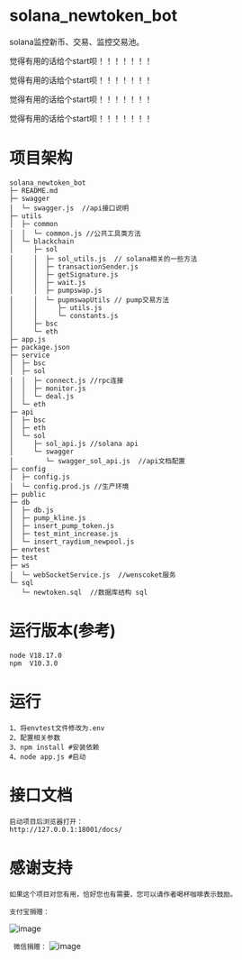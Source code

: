 # solana_newtoken_bot
 solana监控新币、交易、监控交易池。
 
 觉得有用的话给个start呗！！！！！！！
 
 觉得有用的话给个start呗！！！！！！！
 
 觉得有用的话给个start呗！！！！！！！
 
 觉得有用的话给个start呗！！！！！！！
# 项目架构
```
solana_newtoken_bot
├─ README.md
├─ swagger
│  └─ swagger.js  //api接口说明
├─ utils
│  ├─ common
│  │  └─ common.js //公共工具类方法
│  └─ blackchain
│     ├─ sol
│     │  ├─ sol_utils.js  // solana相关的一些方法
│     │  ├─ transactionSender.js
│     │  ├─ getSignature.js
│     │  ├─ wait.js
│     │  ├─ pumpswap.js
│     │  └─ pupmswapUtils // pump交易方法
│     │     ├─ utils.js
│     │     └─ constants.js
│     ├─ bsc
│     └─ eth
├─ app.js
├─ package.json
├─ service
│  ├─ bsc
│  ├─ sol
│  │  ├─ connect.js //rpc连接
│  │  ├─ monitor.js
│  │  └─ deal.js
│  └─ eth
├─ api
│  ├─ bsc
│  ├─ eth
│  └─ sol
│     ├─ sol_api.js //solana api
│     └─ swagger
│        └─ swagger_sol_api.js  //api文档配置
├─ config
│  ├─ config.js
│  └─ config.prod.js //生产环境
├─ public
├─ db
│  ├─ db.js
│  ├─ pump_kline.js
│  ├─ insert_pump_token.js
│  ├─ test_mint_increase.js
│  └─ insert_raydium_newpool.js
├─ envtest
├─ test
├─ ws
│  └─ webSocketService.js  //wenscoket服务
└─ sql
   └─ newtoken.sql  //数据库结构 sql

```

# 运行版本(参考)
```
node V18.17.0
npm  V10.3.0
```
# 运行
```
1、将envtest文件修改为.env
2、配置相关参数
3、npm install #安装依赖
4、node app.js #启动
```

# 接口文档
```
启动项目后浏览器打开：
http://127.0.0.1:18001/docs/
```

# 感谢支持
```
如果这个项目对您有用，恰好您也有需要，您可以请作者喝杯咖啡表示鼓励。
```

 ```支付宝捐赠：```

![image](https://github.com/yuanshuo1022/solana_newtoken_bot/blob/main/img/alipay.jpg)

``` 微信捐赠：```
 ![image](https://github.com/yuanshuo1022/solana_newtoken_bot/blob/main/img/wechat.jpg)
